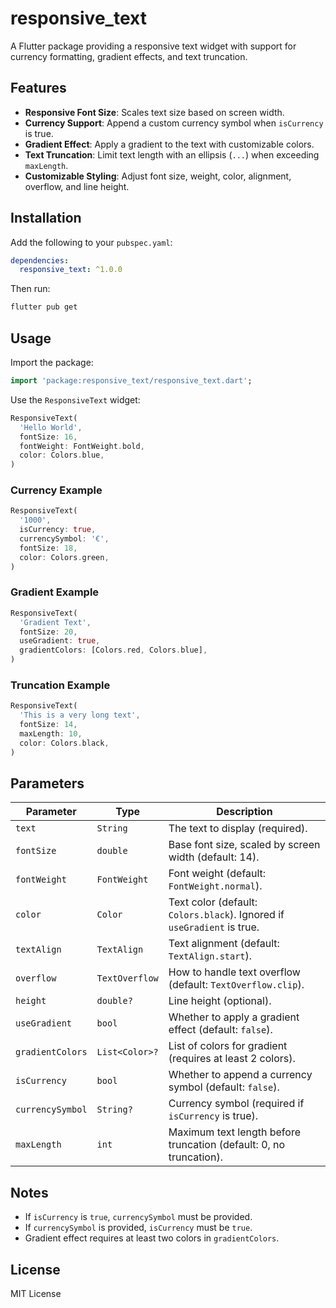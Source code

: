 # responsive_text

A Flutter package providing a responsive text widget with support for currency formatting, gradient effects, and text truncation.

## Features
- **Responsive Font Size**: Scales text size based on screen width.
- **Currency Support**: Append a custom currency symbol when `isCurrency` is true.
- **Gradient Effect**: Apply a gradient to the text with customizable colors.
- **Text Truncation**: Limit text length with an ellipsis (`...`) when exceeding `maxLength`.
- **Customizable Styling**: Adjust font size, weight, color, alignment, overflow, and line height.

## Installation
Add the following to your `pubspec.yaml`:
```yaml
dependencies:
  responsive_text: ^1.0.0
```

Then run:
```bash
flutter pub get
```

## Usage
Import the package:
```dart
import 'package:responsive_text/responsive_text.dart';
```

Use the `ResponsiveText` widget:
```dart
ResponsiveText(
  'Hello World',
  fontSize: 16,
  fontWeight: FontWeight.bold,
  color: Colors.blue,
)
```

### Currency Example
```dart
ResponsiveText(
  '1000',
  isCurrency: true,
  currencySymbol: '€',
  fontSize: 18,
  color: Colors.green,
)
```

### Gradient Example
```dart
ResponsiveText(
  'Gradient Text',
  fontSize: 20,
  useGradient: true,
  gradientColors: [Colors.red, Colors.blue],
)
```

### Truncation Example
```dart
ResponsiveText(
  'This is a very long text',
  fontSize: 14,
  maxLength: 10,
  color: Colors.black,
)
```

## Parameters
| Parameter       | Type            | Description                                                                 |
|-----------------|-----------------|-----------------------------------------------------------------------------|
| `text`          | `String`        | The text to display (required).                                             |
| `fontSize`      | `double`        | Base font size, scaled by screen width (default: 14).                       |
| `fontWeight`    | `FontWeight`    | Font weight (default: `FontWeight.normal`).                                 |
| `color`         | `Color`         | Text color (default: `Colors.black`). Ignored if `useGradient` is true.     |
| `textAlign`     | `TextAlign`     | Text alignment (default: `TextAlign.start`).                                |
| `overflow`      | `TextOverflow`  | How to handle text overflow (default: `TextOverflow.clip`).                 |
| `height`        | `double?`       | Line height (optional).                                                    |
| `useGradient`   | `bool`          | Whether to apply a gradient effect (default: `false`).                      |
| `gradientColors`| `List<Color>?`  | List of colors for gradient (requires at least 2 colors).                   |
| `isCurrency`    | `bool`          | Whether to append a currency symbol (default: `false`).                     |
| `currencySymbol`| `String?`       | Currency symbol (required if `isCurrency` is true).                         |
| `maxLength`     | `int`           | Maximum text length before truncation (default: 0, no truncation).          |

## Notes
- If `isCurrency` is `true`, `currencySymbol` must be provided.
- If `currencySymbol` is provided, `isCurrency` must be `true`.
- Gradient effect requires at least two colors in `gradientColors`.

## License
MIT License